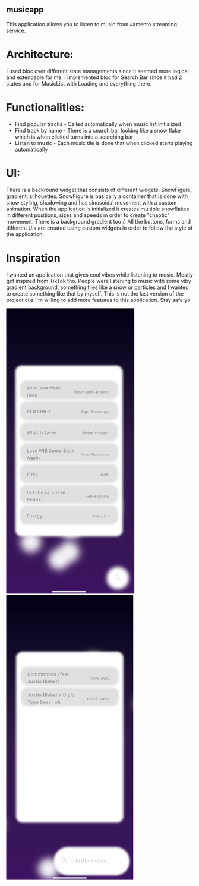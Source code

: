 ## musicapp

This application allows you to listen to music from Jamento streaming service. 

# Architecture: 
I used bloc over different state managements since it seemed more logical and extendable for me.
I implemented bloc for Search Bar since it had 2 states and for MusicList with Loading and everything there.

# Functionalities:
* Find popular tracks - Called automatically when music list initialized
* Find track by name - There is a search bar looking like a snow flake which is when clicked turns into a searching bar
* Listen to music - Each music tile is done that when clicked starts playing automatically

# UI:
There is a backround widget that consists of different widgets: SnowFigure, gradient, silhouettes.
SnowFigure is basically a container that is done with snow styling, shadowing and has sinusoidal movement with a custom animation.
When the application is initialized it creates multiple snowflakes in different positions, sizes and speeds in order to create "chaotic" movement.
There is a background gradient too :)
All the buttons, forms and different UIs are created using custom widgets in order to follow the style of the application.

# Inspiration
I wanted an application that gives cool vibes while listening to music. Mostly got inspired from TikTok tho. People
were listening to music with some viby gradient background, something flies like a snow or particles and I wanted to create something like
that by myself. This is not the last version of the project cuz I'm willing to add more features to this application. Stay safe yo

![Homepage](lib/Screenshots/ss1.png)
![Searching](lib/Screenshots/ss2.png)



